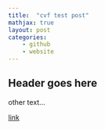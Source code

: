 ```yaml
---
title:  "cvf test post"
mathjax: true
layout: post
categories:
    - github
    - website
---
```


## Header goes here

other text...

[link](https://google.com)